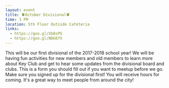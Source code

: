 ```yaml
---
layout: event
title: 🕷October Divisional🕷
time: 3 PM
location: 5th Floor Outside Cafeteria
links:
  - https://goo.gl/Xb8sPG
  - https://goo.gl/NDG6fX 
---
```

This will be our first divisional of the 2017-2018 school year! We will be having fun activities for new members and old members to learn more about Key Club and get to hear some updates from the divisional board and clubs. This is a form you should fill out if you want to meetup before we go. Make sure you signed up for the divisional first! You will receive hours for coming. It's a great way to meet people from around the city!

